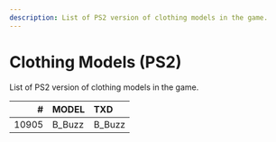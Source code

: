 ```yaml
---
description: List of PS2 version of clothing models in the game.
---
```


# Clothing Models (PS2)

List of PS2 version of clothing models in the game.

|     # | MODEL  | TXD    |
| ----: | :----- | :----- |
| 10905 | B_Buzz | B_Buzz |
